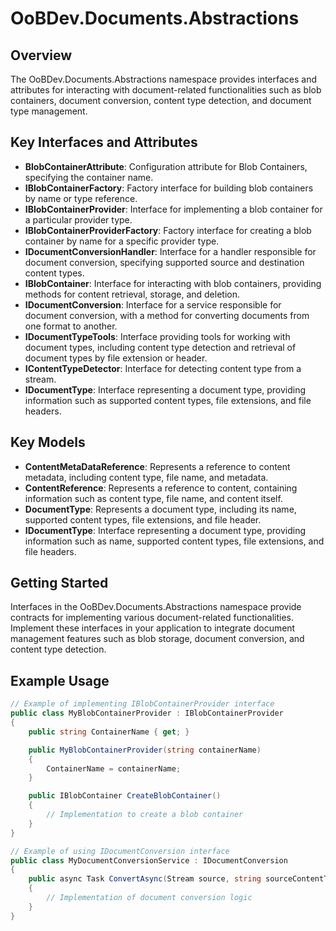 # OoBDev.Documents.Abstractions

## Overview

The OoBDev.Documents.Abstractions namespace provides interfaces and attributes for interacting with document-related 
functionalities such as blob containers, document conversion, content type detection, and document type management.

## Key Interfaces and Attributes

- **BlobContainerAttribute**: Configuration attribute for Blob Containers, specifying the container name.
- **IBlobContainerFactory**: Factory interface for building blob containers by name or type reference.
- **IBlobContainerProvider**: Interface for implementing a blob container for a particular provider type.
- **IBlobContainerProviderFactory**: Factory interface for creating a blob container by name for a specific provider type.
- **IDocumentConversionHandler**: Interface for a handler responsible for document conversion, specifying supported source and destination content types.
- **IBlobContainer**: Interface for interacting with blob containers, providing methods for content retrieval, storage, and deletion.
- **IDocumentConversion**: Interface for a service responsible for document conversion, with a method for converting documents from one format to another.
- **IDocumentTypeTools**: Interface providing tools for working with document types, including content type detection and retrieval of document types by file extension or header.
- **IContentTypeDetector**: Interface for detecting content type from a stream.
- **IDocumentType**: Interface representing a document type, providing information such as supported content types, file extensions, and file headers.

## Key Models

- **ContentMetaDataReference**: Represents a reference to content metadata, including content type, file name, and metadata.
- **ContentReference**: Represents a reference to content, containing information such as content type, file name, and content itself.
- **DocumentType**: Represents a document type, including its name, supported content types, file extensions, and file header.
- **IDocumentType**: Interface representing a document type, providing information such as name, supported content types, file extensions, and file headers.

## Getting Started

Interfaces in the OoBDev.Documents.Abstractions namespace provide contracts for implementing various document-related 
functionalities. Implement these interfaces in your application to integrate document management features such as blob 
storage, document conversion, and content type detection.

## Example Usage

```csharp
// Example of implementing IBlobContainerProvider interface
public class MyBlobContainerProvider : IBlobContainerProvider
{
    public string ContainerName { get; }

    public MyBlobContainerProvider(string containerName)
    {
        ContainerName = containerName;
    }

    public IBlobContainer CreateBlobContainer()
    {
        // Implementation to create a blob container
    }
}

// Example of using IDocumentConversion interface
public class MyDocumentConversionService : IDocumentConversion
{
    public async Task ConvertAsync(Stream source, string sourceContentType, Stream destination, string destinationContentType)
    {
        // Implementation of document conversion logic
    }
}
